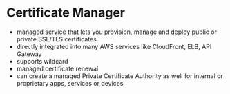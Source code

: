 # Certificate Manager
- managed service that lets you provision, manage and deploy public or private SSL/TLS certificates
- directly integrated into many AWS services like CloudFront, ELB, API Gateway
- supports wildcard 
- managed certificate renewal
- can create a managed Private Certificate Authority as well for internal or proprietary apps, services or devices
